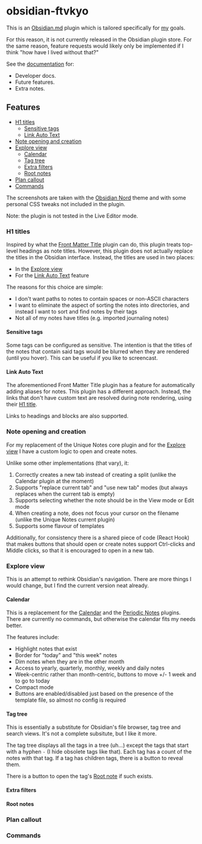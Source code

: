# obsidian-ftvkyo

This is an [Obsidian.md](https://obsidian.md) plugin which is tailored specifically for [my](https://github.com/ftvkyo) goals.

For this reason, it is not currently released in the Obsidian plugin store.
For the same reason, feature requests would likely only be implemented if I think "how have I lived without that?"

See the [documentation](docs/README.md) for:
- Developer docs.
- Future features.
- Extra notes.

## Features

- [H1 titles](#h1-titles)
  - [Sensitive tags](#sensitive-tags)
  - [Link Auto Text](#link-auto-text)
- [Note opening and creation](#note-opening-and-creation)
- [Explore view](#explore-view)
  - [Calendar](#calendar)
  - [Tag tree](#tag-tree)
  - [Extra filters](#extra-filters)
  - [Root notes](#root-notes)
- [Plan callout](#plan-callout)
- [Commands](#commands)

The screenshots are taken with the [Obsidian Nord](https://github.com/insanum/obsidian_nord) theme and with some personal CSS tweaks not included in the plugin.

Note: the plugin is not tested in the Live Editor mode.

### H1 titles

Inspired by what the [Front Matter Title](https://github.com/snezhig/obsidian-front-matter-title) plugin can do, this plugin treats top-level headings as note titles.
However, this plugin does not actually replace the titles in the Obsidian interface.
Instead, the titles are used in two places:
- In the [Explore view](#explore-view)
- For the [Link Auto Text](#link-auto-text) feature

The reasons for this choice are simple:
- I don't want paths to notes to contain spaces or non-ASCII characters
- I want to eliminate the aspect of sorting the notes into directories, and instead I want to sort and find notes by their tags
- Not all of my notes have titles (e.g. imported journaling notes)

#### Sensitive tags

Some tags can be configured as sensitive.
The intention is that the titles of the notes that contain said tags would be blurred when they are rendered (until you hover).
This can be useful if you like to screencast.

#### Link Auto Text

The aforementioned Front Matter Title plugin has a feature for automatically adding aliases for notes.
This plugin has a different approach.
Instead, the links that don't have custom text are resolved during note rendering, using their [H1 title](#h1-titles).

Links to headings and blocks are also supported.

### Note opening and creation

For my replacement of the Unique Notes core plugin and for the [Explore view](#explore-view) I have a custom logic to open and create notes.

Unlike some other implementations (that vary), it:
1. Correctly creates a new tab instead of creating a split (unlike the Calendar plugin at the moment)
2. Supports "replace current tab" and "use new tab" modes (but always replaces when the current tab is empty)
3. Supports selecting whether the note should be in the View mode or Edit mode
4. When creating a note, does not focus your cursor on the filename (unlike the Unique Notes current plugin)
5. Supports some flavour of templates

Additionally, for consistency there is a shared piece of code (React Hook) that makes buttons that should open or create notes support Ctrl-clicks and Middle clicks, so that it is encouraged to open in a new tab.

### Explore view

This is an attempt to rethink Obsidian's navigation.
There are more things I would change, but I find the current version neat already.

#### Calendar

This is a replacement for the [Calendar](https://github.com/liamcain/obsidian-calendar-plugin) and the [Periodic Notes](https://github.com/liamcain/obsidian-periodic-notes) plugins.
There are currently no commands, but otherwise the calendar fits my needs better.

The features include:
- Highlight notes that exist
- Border for "today" and "this week" notes
- Dim notes when they are in the other month
- Access to yearly, quarterly, monthly, weekly and daily notes
- Week-centric rather than month-centric, buttons to move +/- 1 week and to go to today
- Compact mode
- Buttons are enabled/disabled just based on the presence of the template file, so almost no config is required

#### Tag tree

This is essentially a substitute for Obsidian's file browser, tag tree and search views.
It's not a complete subsitute, but I like it more.

The tag tree displays all the tags in a tree (uh...) except the tags that start with a hyphen `-` (I hide obsolete tags like that).
Each tag has a count of the notes with that tag.
If a tag has children tags, there is a button to reveal them.

There is a button to open the tag's [Root note](#root-notes) if such exists.

#### Extra filters

#### Root notes

### Plan callout

### Commands
